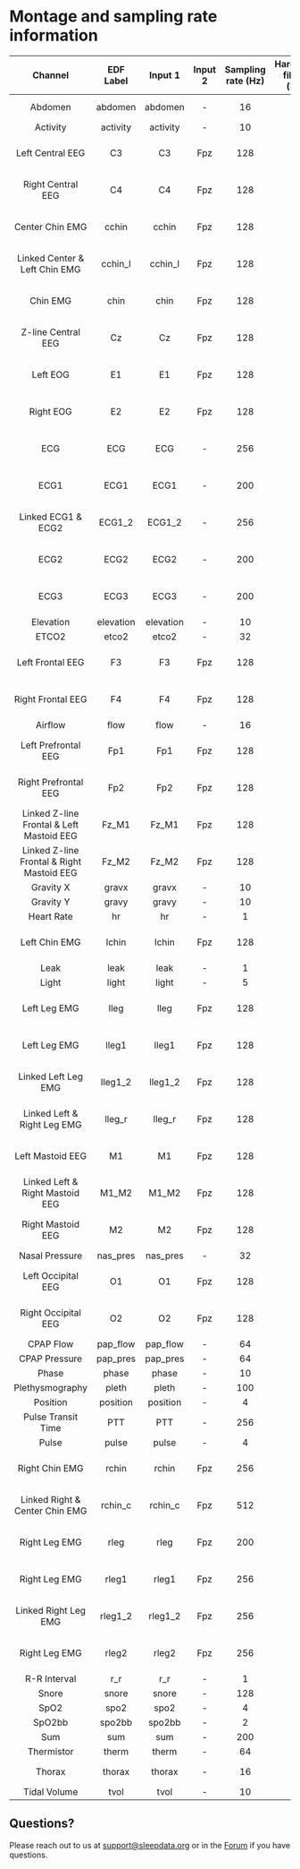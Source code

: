 # Montage and sampling rate information

| Channel                                   | EDF Label | Input 1   | Input 2 | Sampling rate (Hz) | Hardware filters (Hz) | Sensor type               |
|:-----------------------------------------:|:---------:|:---------:|:-------:|:------------------:|:---------------------:|:-------------------------:|
| Abdomen                                   | abdomen   | abdomen   | -       | 16                 | -                     | Respiratory Band          |
| Activity                                  | activity  | activity  | -       | 10                 | -                     | -                         |
| Left Central EEG                          | C3        | C3        | Fpz     | 128                | -                     | Gold cup or Ag/AgCl patch |
| Right Central EEG                         | C4        | C4        | Fpz     | 128                | -                     | Gold cup or Ag/AgCl patch |
| Center Chin EMG                           | cchin     | cchin     | Fpz     | 128                | -                     | Gold cup or Ag/AgCl patch |
| Linked Center & Left Chin EMG             | cchin_l   | cchin_l   | Fpz     | 128                | -                     | Gold cup or Ag/AgCl patch |
| Chin EMG                                  | chin      | chin      | Fpz     | 128                | -                     | Gold cup or Ag/AgCl patch |
| Z-line Central EEG                        | Cz        | Cz        | Fpz     | 128                | -                     | Gold cup or Ag/AgCl patch |
| Left EOG                                  | E1        | E1        | Fpz     | 128                | -                     | Gold cup or Ag/AgCl patch |
| Right EOG                                 | E2        | E2        | Fpz     | 128                | -                     | Gold cup or Ag/AgCl patch |
| ECG                                       | ECG       | ECG       | -       | 256                | -                     | Gold cup or Ag/AgCl patch |
| ECG1                                      | ECG1      | ECG1      | -       | 200                | -                     | Gold cup or Ag/AgCl patch |
| Linked ECG1 & ECG2                        | ECG1_2    | ECG1_2    | -       | 256                | -                     | Gold cup or Ag/AgCl patch |
| ECG2                                      | ECG2      | ECG2      | -       | 200                | -                     | Gold cup or Ag/AgCl patch |
| ECG3                                      | ECG3      | ECG3      | -       | 200                | -                     | Gold cup or Ag/AgCl patch |
| Elevation                                 | elevation | elevation | -       | 10                 | -                     | -                         |
| ETCO2                                     | etco2     | etco2     | -       | 32                 | -                     | -                         |
| Left Frontal EEG                          | F3        | F3        | Fpz     | 128                | -                     | Gold cup or Ag/AgCl patch |
| Right Frontal EEG                         | F4        | F4        | Fpz     | 128                | -                     | Gold cup or Ag/AgCl patch |
| Airflow                                   | flow      | flow      | -       | 16                 | -                     | -                         |
| Left Prefrontal EEG                       | Fp1       | Fp1       | Fpz     | 128                | -                     | Gold cup or Ag/AgCl patch |
| Right Prefrontal EEG                      | Fp2       | Fp2       | Fpz     | 128                | -                     | Gold cup or Ag/AgCl patch |
| Linked Z-line Frontal & Left Mastoid EEG  | Fz_M1     | Fz_M1     | Fpz     | 128                | -                     | Gold cup or Ag/AgCl patch |
| Linked Z-line Frontal & Right Mastoid EEG | Fz_M2     | Fz_M2     | Fpz     | 128                | -                     | Gold cup or Ag/AgCl patch |
| Gravity X                                 | gravx     | gravx     | -       | 10                 | -                     | -                         |
| Gravity Y                                 | gravy     | gravy     | -       | 10                 | -                     | -                         |
| Heart Rate                                | hr        | hr        | -       | 1                  | -                     | -                         |
| Left Chin EMG                             | lchin     | lchin     | Fpz     | 128                | -                     | Gold cup or Ag/AgCl patch |
| Leak                                      | leak      | leak      | -       | 1                  | -                     | -                         |
| Light                                     | light     | light     | -       | 5                  | -                     | -                         |
| Left Leg EMG                              | lleg      | lleg      | Fpz     | 128                | -                     | Gold cup or Ag/AgCl patch |
| Left Leg EMG                              | lleg1     | lleg1     | Fpz     | 128                | -                     | Gold cup or Ag/AgCl patch |
| Linked Left Leg EMG                       | lleg1_2   | lleg1_2   | Fpz     | 128                | -                     | Gold cup or Ag/AgCl patch |
| Linked Left & Right Leg EMG               | lleg_r    | lleg_r    | Fpz     | 128                | -                     | Gold cup or Ag/AgCl patch |
| Left Mastoid EEG                          | M1        | M1        | Fpz     | 128                | -                     | Gold cup or Ag/AgCl patch |
| Linked Left & Right Mastoid EEG           | M1_M2     | M1_M2     | Fpz     | 128                | -                     | Gold cup or Ag/AgCl patch |
| Right Mastoid EEG                         | M2        | M2        | Fpz     | 128                | -                     | Gold cup or Ag/AgCl patch |
| Nasal Pressure                            | nas_pres  | nas_pres  | -       | 32                 | -                     | -                         |
| Left Occipital EEG                        | O1        | O1        | Fpz     | 128                | -                     | Gold cup or Ag/AgCl patch |
| Right Occipital EEG                       | O2        | O2        | Fpz     | 128                | -                     | Gold cup or Ag/AgCl patch |
| CPAP Flow                                 | pap_flow  | pap_flow  | -       | 64                 | -                     | -                         |
| CPAP Pressure                             | pap_pres  | pap_pres  | -       | 64                 | -                     | -                         |
| Phase                                     | phase     | phase     | -       | 10                 | -                     | -                         |
| Plethysmography                           | pleth     | pleth     | -       | 100                | -                     | -                         |
| Position                                  | position  | position  | -       | 4                  | -                     | -                         |
| Pulse Transit Time                        | PTT       | PTT       | -       | 256                | -                     | -                         |
| Pulse                                     | pulse     | pulse     | -       | 4                  | -                     | -                         |
| Right Chin EMG                            | rchin     | rchin     | Fpz     | 256                | -                     | Gold cup or Ag/AgCl patch |
| Linked Right & Center Chin EMG            | rchin_c   | rchin_c   | Fpz     | 512                | -                     | Gold cup or Ag/AgCl patch |
| Right Leg EMG                             | rleg      | rleg      | Fpz     | 200                | -                     | Gold cup or Ag/AgCl patch |
| Right Leg EMG                             | rleg1     | rleg1     | Fpz     | 256                | -                     | Gold cup or Ag/AgCl patch |
| Linked Right Leg EMG                      | rleg1_2   | rleg1_2   | Fpz     | 256                | -                     | Gold cup or Ag/AgCl patch |
| Right Leg EMG                             | rleg2     | rleg2     | Fpz     | 256                | -                     | Gold cup or Ag/AgCl patch |
| R-R Interval                              | r_r       | r_r       | -       | 1                  | -                     | -                         |
| Snore                                     | snore     | snore     | -       | 128                | -                     | -                         |
| SpO2                                      | spo2      | spo2      | -       | 4                  | -                     | -                         |
| SpO2bb                                    | spo2bb    | spo2bb    | -       | 2                  | -                     | -                         |
| Sum                                       | sum       | sum       | -       | 200                | -                     | -                         |
| Thermistor                                | therm     | therm     | -       | 64                 | -                     | Thermistor                |
| Thorax                                    | thorax    | thorax    | -       | 16                 | -                     | Respiratory Band          |
| Tidal Volume                              | tvol      | tvol      | -       | 10                 | -                     | -                         |

## Questions?

Please reach out to us at support@sleepdata.org or in the [Forum](https://sleepdata.org/forum) if you have questions.
